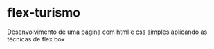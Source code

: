 # flex-turismo
Desenvolvimento de uma página com html e css simples aplicando as técnicas de flex box
